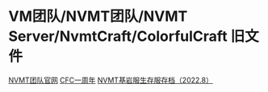 # VM团队/NVMT团队/NVMT Server/NvmtCraft/ColorfulCraft 旧文件
[NVMT团队官网](https://github.com/Win13Pro/NVMT_Old_Website/)
[CFC一周年](https://github.com/Win13Pro/CFC1year/)
[NVMT基岩服生存服存档（2022.8）](https://pan.baidu.com/s/1d_4-xFDgPCs204rf1lUo9Q?pwd=cfcc)
